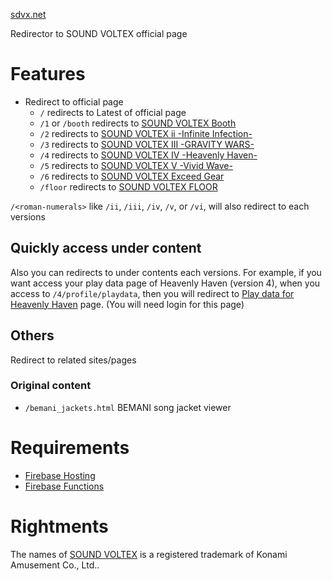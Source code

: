 [sdvx.net](https://sdvx.net)

Redirector to SOUND VOLTEX official page

# Features

- Redirect to official page
  - `/` redirects to Latest of official page
  - `/1` or `/booth` redirects to [SOUND VOLTEX Booth](https://p.eagate.573.jp/game/sdvx/sv/p)
  - `/2` redirects to [SOUND VOLTEX ii -Infinite Infection-](https://p.eagate.573.jp/game/sdvx/ii/p)
  - `/3` redirects to [SOUND VOLTEX III -GRAVITY WARS-](https://p.eagate.573.jp/game/sdvx/iii/p)
  - `/4` redirects to [SOUND VOLTEX IV -Heavenly Haven-](https://p.eagate.573.jp/game/sdvx/iv/p)
  - `/5` redirects to [SOUND VOLTEX V -Vivid Wave-](https://p.eagate.573.jp/game/sdvx/v/p)
  - `/6` redirects to [SOUND VOLTEX Exceed Gear](https://p.eagate.573.jp/game/sdvx/vi/)
  - `/floor` redirects to [SOUND VOLTEX FLOOR](https://p.eagate.573.jp/game/sdvx/sv/p/floor/)

`/<roman-numerals>` like `/ii`, `/iii`, `/iv`, `/v`, or `/vi`, will also redirect to each versions


## Quickly access under content

Also you can redirects to under contents each versions.
For example, if you want access your play data page of Heavenly Haven (version 4),
when you access to `/4/profile/playdata`, then you will redirect to [Play data for Heavenly Haven](https://p.eagate.573.jp/game/sdvx/iv/p/playdata/profile/index.html) page. (You will need login for this page)

## Others

Redirect to related sites/pages

### Original content

- `/bemani_jackets.html` BEMANI song jacket viewer

# Requirements

- [Firebase Hosting](https://firebase.google.com/products/hosting/)
- [Firebase Functions](https://firebase.google.com/products/functions/)


# Rightments

The names of [SOUND VOLTEX](https://p.eagate.573.jp/game/sdvx/vi/) is a registered trademark of Konami Amusement Co., Ltd..
